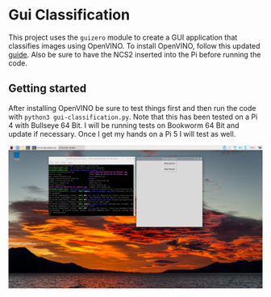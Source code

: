 # Gui Classification 

This project uses the `guizero` module to create a GUI application that classifies images using OpenVINO. To install OpenVINO, follow this updated [guide](https://gist.github.com/sentairanger/caf11a2432ceebd715c6b33c224f4960). Also be sure to have the NCS2 inserted into the Pi before running the code.

## Getting started

After installing OpenVINO be sure to test things first and then run the code with `python3 gui-classification.py`. Note that this has been tested on a Pi 4 with Bullseye 64 Bit. I will be running tests on Bookworm 64 Bit and update if necessary. Once I get my hands on a Pi 5 I will test as well.

![image](https://github.com/sentairanger/gui-classification/blob/main/2024-02-06-151116_1920x1080_scrot.png)

